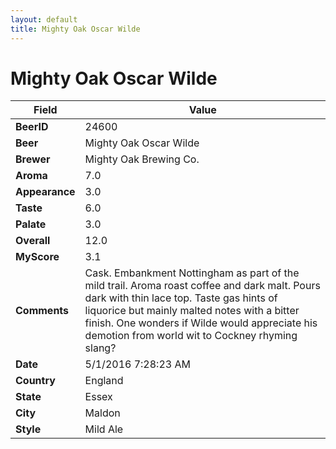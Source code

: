 ```yaml
---
layout: default
title: Mighty Oak Oscar Wilde
---
```


# Mighty Oak Oscar Wilde

| Field         | Value     |
|---------------|-----------|
| **BeerID** | 24600 |
| **Beer** | Mighty Oak Oscar Wilde |
| **Brewer** | Mighty Oak Brewing Co. |
| **Aroma** | 7.0 |
| **Appearance** | 3.0 |
| **Taste** | 6.0 |
| **Palate** | 3.0 |
| **Overall** | 12.0 |
| **MyScore** | 3.1 |
| **Comments** | Cask. Embankment Nottingham as part of the mild trail. Aroma roast coffee and dark malt. Pours dark with thin lace top. Taste gas hints of liquorice but mainly malted notes with a bitter finish. One wonders if Wilde would appreciate his demotion from world wit to Cockney rhyming slang? |
| **Date** | 5/1/2016 7:28:23 AM |
| **Country** | England |
| **State** | Essex |
| **City** | Maldon |
| **Style** | Mild Ale |
